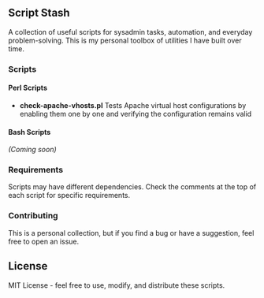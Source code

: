 ## Script Stash

A collection of useful scripts for sysadmin tasks, automation, and everyday problem-solving. This is my personal toolbox of utilities I have built over time.

### Scripts

#### Perl Scripts

- **check-apache-vhosts.pl**
  Tests Apache virtual host configurations by enabling them one by one and verifying the configuration remains valid

#### Bash Scripts

_(Coming soon)_

### Requirements

Scripts may have different dependencies. Check the comments at the top of each script for specific requirements.

### Contributing

This is a personal collection, but if you find a bug or have a suggestion, feel free to open an issue.

## License

MIT License - feel free to use, modify, and distribute these scripts.
